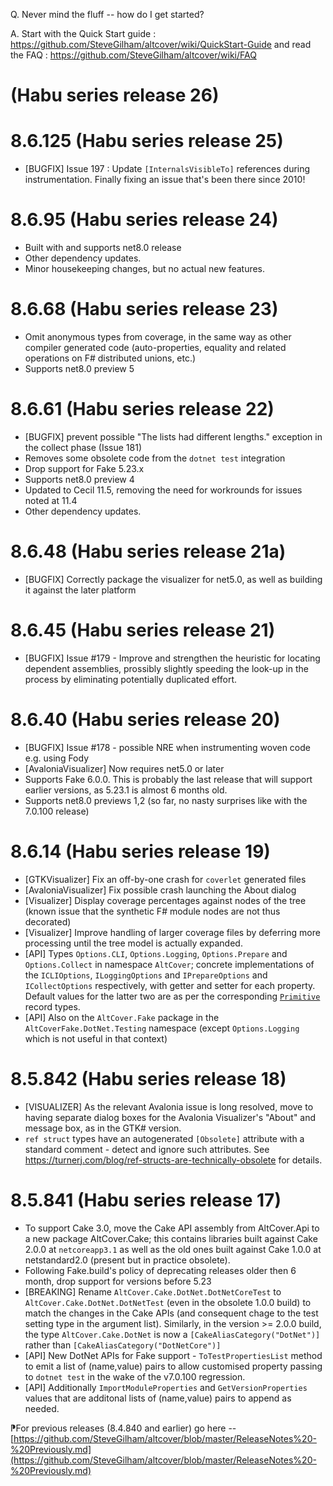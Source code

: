﻿Q. Never mind the fluff -- how do I get started?

A. Start with the Quick Start guide : https://github.com/SteveGilham/altcover/wiki/QuickStart-Guide and 
read the FAQ : https://github.com/SteveGilham/altcover/wiki/FAQ

# (Habu series release 26)

# 8.6.125 (Habu series release 25)
* [BUGFIX] Issue 197 : Update `[InternalsVisibleTo]` references during instrumentation.  Finally fixing an issue that's been there since 2010!

# 8.6.95 (Habu series release 24)
* Built with and supports net8.0 release
* Other dependency updates.
* Minor housekeeping changes, but no actual new features.

# 8.6.68 (Habu series release 23)
* Omit anonymous types from coverage, in the same way as other compiler generated code (auto-properties, equality and related operations on F# distributed unions, etc.)
* Supports net8.0 preview 5

# 8.6.61 (Habu series release 22)
* [BUGFIX] prevent possible "The lists had different lengths." exception in the collect phase (Issue 181)
* Removes some obsolete code from the `dotnet test` integration
* Drop support for Fake 5.23.x
* Supports net8.0 preview 4
* Updated to Cecil 11.5, removing the need for workrounds for issues noted at 11.4
* Other dependency updates.

# 8.6.48 (Habu series release 21a)
* [BUGFIX] Correctly package the visualizer for net5.0, as well as building it against the later platform

# 8.6.45 (Habu series release 21)
* [BUGFIX] Issue #179 - Improve and strengthen the heuristic for locating dependent assemblies, prossibly slightly speeding the look-up in the process by eliminating potentially duplicated effort.

# 8.6.40 (Habu series release 20)
* [BUGFIX] Issue #178 - possible NRE when instrumenting woven code e.g. using Fody
* [AvaloniaVisualizer] Now requires net5.0 or later
* Supports Fake 6.0.0.  This is probably the last release that will support earlier versions, as 5.23.1 is almost 6 months old.
* Supports net8.0 previews 1,2 (so far, no nasty surprises like with the 7.0.100 release)

# 8.6.14 (Habu series release 19)
* [GTKVisualizer] Fix an off-by-one crash for `coverlet` generated files
* [AvaloniaVisualizer] Fix possible crash launching the About dialog
* [Visualizer] Display coverage percentages against nodes of the tree (known issue that the synthetic F# module nodes are not thus decorated)
* [Visualizer] Improve handling of larger coverage files by deferring more processing until the tree model is actually expanded.
* [API] Types `Options.CLI`, `Options.Logging`, `Options.Prepare` and `Options.Collect` in namespace `AltCover`; concrete implementations of the `ICLIOptions`, `ILoggingOptions` and `IPrepareOptions` and `ICollectOptions` respectively, with getter and setter for each property.  Default values for the latter two are as per the corresponding [`Primitive`](https://stevegilham.github.io/altcover/AltCover.Engine/Primitive-fsapidoc) record types.
* [API] Also on the `AltCover.Fake` package in the `AltCoverFake.DotNet.Testing` namespace (except `Options.Logging` which is not useful in that context)

# 8.5.842 (Habu series release 18)
* [VISUALIZER] As the relevant Avalonia issue is long resolved, move to having separate dialog boxes for the Avalonia Visualizer's "About" and message box, as in the GTK# version.
* `ref struct` types have an autogenerated `[Obsolete]` attribute with a standard comment - detect and ignore such attributes.  See https://turnerj.com/blog/ref-structs-are-technically-obsolete for details.

# 8.5.841 (Habu series release 17)
* To support Cake 3.0, move the Cake API assembly from AltCover.Api to a new package AltCover.Cake; this contains libraries built against Cake 2.0.0 at `netcoreapp3.1` as well as the old ones built against Cake 1.0.0 at netstandard2.0 (present but in practice obsolete).
* Following Fake.build's policy of deprecating releases older then 6 month, drop support for versions before 5.23
* [BREAKING] Rename `AltCover.Cake.DotNet.DotNetCoreTest` to `AltCover.Cake.DotNet.DotNetTest` (even in the obsolete 1.0.0 build) to match the changes in the Cake APIs (and consequent chage to the test setting type in the argument list).  Similarly, in the version >= 2.0.0 build, the type `AltCover.Cake.DotNet` is now a `[CakeAliasCategory("DotNet")]` rather than `[CakeAliasCategory("DotNetCore")]`
* [API] New DotNet APIs for Fake support - `ToTestPropertiesList` method to emit a list of (name,value) pairs to allow customised property passing to `dotnet test` in the wake of the v7.0.100 regression.
* [API] Additionally `ImportModuleProperties` and `GetVersionProperties` values that are additonal lists of (name,value) pairs to append as needed.

⁋For previous releases (8.4.840 and earlier) go here -- [https://github.com/SteveGilham/altcover/blob/master/ReleaseNotes%20-%20Previously.md](https://github.com/SteveGilham/altcover/blob/master/ReleaseNotes%20-%20Previously.md)